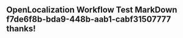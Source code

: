 <properties
ms.topic="hero-topic1"
ms.test1="hero-topic"
ms.test2="test"/>

## OpenLocalization Workflow Test MarkDown f7de6f8b-bda9-448b-aab1-cabf31507777 thanks!
